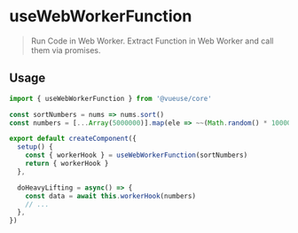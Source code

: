 # useWebWorkerFunction

> Run Code in Web Worker. Extract Function in Web Worker and call them via promises.

## Usage

```jsx
import { useWebWorkerFunction } from '@vueuse/core'

const sortNumbers = nums => nums.sort()
const numbers = [...Array(5000000)].map(ele => ~~(Math.random() * 1000000))

export default createComponent({
  setup() {
    const { workerHook } = useWebWorkerFunction(sortNumbers)
    return { workerHook }
  },

  doHeavyLifting = async() => {
    const data = await this.workerHook(numbers)
    // ...
  },
})
```
